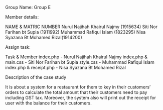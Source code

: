 Group Name: Group E

Member details:

NAME	& MATRIC NUMBER
Nurul Najihah Khairul Najmy (1915634)
Siti Nor Farihan bt Supia	(1911992)
Muhammad Rafiqul Islam	(1823295)
Nisa Syazana Bt Mohamed Rizal(1914200)

Assign task:

Task	& Member
index.php - Nurul Najihah Khairul Najmy
index.php & main.css - Siti Nor Farihan bt Supia
style.css - Muhammad Rafiqul Islam
index.php & receipt.php - Nisa Syazana Bt Mohamed Rizal

Description of the case study

It is about a system for a restaurant for them to key in their customers’ orders to calculate the total amount that their customers need to pay including GST tax. Moreover, the system also will print out the receipt for user with the balance for their customers.
